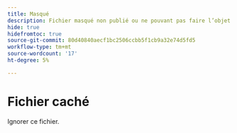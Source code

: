 ```yaml
---
title: Masqué
description: Fichier masqué non publié ou ne pouvant pas faire l’objet d’une recherche. Devrait être supprimé plus tard dans la journée.
hide: true
hidefromtoc: true
source-git-commit: 80d40840aecf1bc2506ccbb5f1cb9a32e74d5fd5
workflow-type: tm+mt
source-wordcount: '17'
ht-degree: 5%

---
```


# Fichier caché

Ignorer ce fichier.
